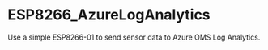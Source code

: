 ESP8266_AzureLogAnalytics
===========================================

Use a simple ESP8266-01 to send sensor data to Azure OMS Log Analytics.